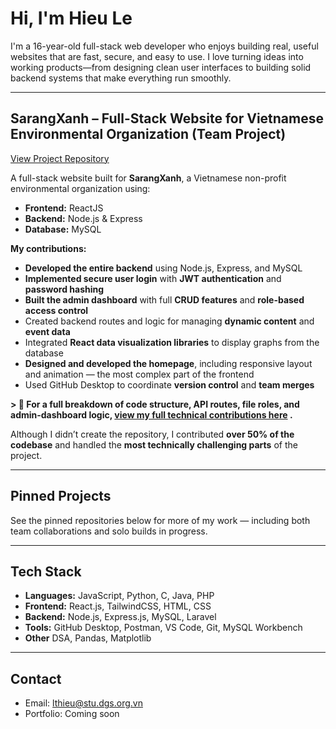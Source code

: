 # Hi, I'm Hieu Le

I'm a 16-year-old full-stack web developer who enjoys building real, useful websites that are fast, secure, and easy to use. I love turning ideas into working products—from designing clean user interfaces to building solid backend systems that make everything run smoothly.

---

## SarangXanh –  Full-Stack Website for Vietnamese Environmental Organization (Team Project)

[View Project Repository](https://github.com/dev-HieuLe/SarangXanh.git)

A full-stack website built for **SarangXanh**, a Vietnamese non-profit environmental organization using:

- **Frontend:** ReactJS  
- **Backend:** Node.js & Express  
- **Database:** MySQL


**My contributions:**

- **Developed the entire backend** using Node.js, Express, and MySQL
- **Implemented secure user login** with **JWT authentication** and **password hashing**
- **Built the admin dashboard** with full **CRUD features** and **role-based access control**
- Created backend routes and logic for managing **dynamic content** and **event data**
- Integrated **React data visualization libraries** to display graphs from the database
- **Designed and developed the homepage**, including responsive layout and animation — the most complex part of the frontend
- Used GitHub Desktop to coordinate **version control** and **team merges**
  
**> 📄 For a full breakdown of code structure, API routes, file roles, and admin-dashboard logic, [view my full technical contributions here](https://github.com/dev-HieuLe/SarangXanh/blob/main/Docs/Hieu-contributions.md)
.**

Although I didn’t create the repository, I contributed **over 50% of the codebase** and handled the **most technically challenging parts** of the project.

---

## Pinned Projects

See the pinned repositories below for more of my work — including both team collaborations and solo builds in progress.

---

## Tech Stack

- **Languages:** JavaScript, Python, C, Java, PHP
- **Frontend:** React.js, TailwindCSS, HTML, CSS
- **Backend:** Node.js, Express.js, MySQL, Laravel
- **Tools:** GitHub Desktop, Postman, VS Code, Git, MySQL Workbench
- **Other** DSA, Pandas, Matplotlib

---

## Contact

- Email: lthieu@stu.dgs.org.vn
- Portfolio: Coming soon
